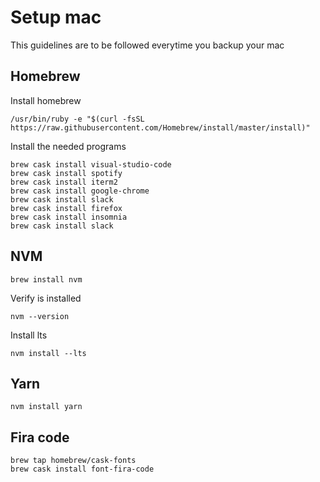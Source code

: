 # Setup mac
This guidelines are to be followed everytime you backup your mac
## Homebrew
Install homebrew
```
/usr/bin/ruby -e "$(curl -fsSL https://raw.githubusercontent.com/Homebrew/install/master/install)"
```
Install the needed programs
```
brew cask install visual-studio-code
brew cask install spotify
brew cask install iterm2
brew cask install google-chrome
brew cask install slack
brew cask install firefox
brew cask install insomnia
brew cask install slack
```
## NVM
```
brew install nvm
```
Verify is installed
```
nvm --version
```
Install lts
```
nvm install --lts
```
## Yarn
```
nvm install yarn
```
## Fira code
```
brew tap homebrew/cask-fonts 
brew cask install font-fira-code
```

